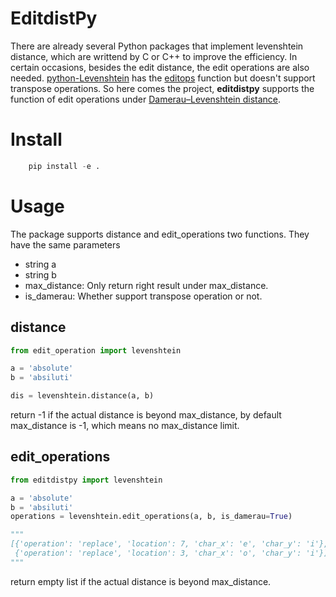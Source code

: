  # EditdistPy

 There are already several Python packages that implement levenshtein distance, which are writtend by C or C++ to improve the efficiency. In certain occasions, besides the edit distance, the edit operations are also needed. [python-Levenshtein](https://pypi.org/project/python-Levenshtein/) has the [editops](https://rawgit.com/ztane/python-Levenshtein/master/docs/Levenshtein.html#Levenshtein-editops) function but doesn't support transpose operations. So here comes the project, **editdistpy** supports the function of edit operations under [Damerau–Levenshtein distance](https://en.wikipedia.org/wiki/Damerau%E2%80%93Levenshtein_distance).


# Install 
```python
    pip install -e .
```

# Usage
The package supports distance and edit_operations two functions. They have the same parameters  
- string a
- string b
- max_distance: Only return right result under max_distance.
- is_damerau: Whether support transpose operation or not.

## distance
```python
from edit_operation import levenshtein

a = 'absolute'
b = 'absiluti'

dis = levenshtein.distance(a, b)
```
return -1 if the actual distance is beyond max_distance, by default max_distance is -1, which means no max_distance limit.

## edit_operations

```python
from editdistpy import levenshtein

a = 'absolute'
b = 'absiluti'
operations = levenshtein.edit_operations(a, b, is_damerau=True)

"""
[{'operation': 'replace', 'location': 7, 'char_x': 'e', 'char_y': 'i'}, 
 {'operation': 'replace', 'location': 3, 'char_x': 'o', 'char_y': 'i'}]
"""
```
return empty list if the actual distance is beyond max_distance.
